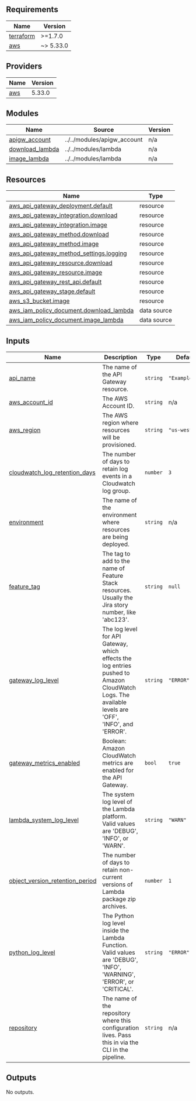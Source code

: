 <!-- BEGIN_TF_DOCS -->
## Requirements

| Name | Version |
|------|---------|
| <a name="requirement_terraform"></a> [terraform](#requirement\_terraform) | >=1.7.0 |
| <a name="requirement_aws"></a> [aws](#requirement\_aws) | ~> 5.33.0 |

## Providers

| Name | Version |
|------|---------|
| <a name="provider_aws"></a> [aws](#provider\_aws) | 5.33.0 |

## Modules

| Name | Source | Version |
|------|--------|---------|
| <a name="module_apigw_account"></a> [apigw\_account](#module\_apigw\_account) | ../../modules/apigw_account | n/a |
| <a name="module_download_lambda"></a> [download\_lambda](#module\_download\_lambda) | ../../modules/lambda | n/a |
| <a name="module_image_lambda"></a> [image\_lambda](#module\_image\_lambda) | ../../modules/lambda | n/a |

## Resources

| Name | Type |
|------|------|
| [aws_api_gateway_deployment.default](https://registry.terraform.io/providers/hashicorp/aws/latest/docs/resources/api_gateway_deployment) | resource |
| [aws_api_gateway_integration.download](https://registry.terraform.io/providers/hashicorp/aws/latest/docs/resources/api_gateway_integration) | resource |
| [aws_api_gateway_integration.image](https://registry.terraform.io/providers/hashicorp/aws/latest/docs/resources/api_gateway_integration) | resource |
| [aws_api_gateway_method.download](https://registry.terraform.io/providers/hashicorp/aws/latest/docs/resources/api_gateway_method) | resource |
| [aws_api_gateway_method.image](https://registry.terraform.io/providers/hashicorp/aws/latest/docs/resources/api_gateway_method) | resource |
| [aws_api_gateway_method_settings.logging](https://registry.terraform.io/providers/hashicorp/aws/latest/docs/resources/api_gateway_method_settings) | resource |
| [aws_api_gateway_resource.download](https://registry.terraform.io/providers/hashicorp/aws/latest/docs/resources/api_gateway_resource) | resource |
| [aws_api_gateway_resource.image](https://registry.terraform.io/providers/hashicorp/aws/latest/docs/resources/api_gateway_resource) | resource |
| [aws_api_gateway_rest_api.default](https://registry.terraform.io/providers/hashicorp/aws/latest/docs/resources/api_gateway_rest_api) | resource |
| [aws_api_gateway_stage.default](https://registry.terraform.io/providers/hashicorp/aws/latest/docs/resources/api_gateway_stage) | resource |
| [aws_s3_bucket.image](https://registry.terraform.io/providers/hashicorp/aws/latest/docs/resources/s3_bucket) | resource |
| [aws_iam_policy_document.download_lambda](https://registry.terraform.io/providers/hashicorp/aws/latest/docs/data-sources/iam_policy_document) | data source |
| [aws_iam_policy_document.image_lambda](https://registry.terraform.io/providers/hashicorp/aws/latest/docs/data-sources/iam_policy_document) | data source |

## Inputs

| Name | Description | Type | Default | Required |
|------|-------------|------|---------|:--------:|
| <a name="input_api_name"></a> [api\_name](#input\_api\_name) | The name of the API Gateway resource. | `string` | `"ExampleAPI"` | no |
| <a name="input_aws_account_id"></a> [aws\_account\_id](#input\_aws\_account\_id) | The AWS Account ID. | `string` | n/a | yes |
| <a name="input_aws_region"></a> [aws\_region](#input\_aws\_region) | The AWS region where resources will be provisioned. | `string` | `"us-west-2"` | no |
| <a name="input_cloudwatch_log_retention_days"></a> [cloudwatch\_log\_retention\_days](#input\_cloudwatch\_log\_retention\_days) | The number of days to retain log events in a Cloudwatch log group. | `number` | `3` | no |
| <a name="input_environment"></a> [environment](#input\_environment) | The name of the environment where resources are being deployed. | `string` | n/a | yes |
| <a name="input_feature_tag"></a> [feature\_tag](#input\_feature\_tag) | The tag to add to the name of Feature Stack resources. Usually the Jira story number, like 'abc123'. | `string` | `null` | no |
| <a name="input_gateway_log_level"></a> [gateway\_log\_level](#input\_gateway\_log\_level) | The log level for API Gateway, which effects the log entries pushed to Amazon CloudWatch Logs. The available levels are 'OFF', 'INFO', and 'ERROR'. | `string` | `"ERROR"` | no |
| <a name="input_gateway_metrics_enabled"></a> [gateway\_metrics\_enabled](#input\_gateway\_metrics\_enabled) | Boolean: Amazon CloudWatch metrics are enabled for the API Gateway. | `bool` | `true` | no |
| <a name="input_lambda_system_log_level"></a> [lambda\_system\_log\_level](#input\_lambda\_system\_log\_level) | The system log level of the Lambda platform. Valid values are 'DEBUG', 'INFO', or 'WARN'. | `string` | `"WARN"` | no |
| <a name="input_object_version_retention_period"></a> [object\_version\_retention\_period](#input\_object\_version\_retention\_period) | The number of days to retain non-current versions of Lambda package zip archives. | `number` | `1` | no |
| <a name="input_python_log_level"></a> [python\_log\_level](#input\_python\_log\_level) | The Python log level inside the Lambda Function. Valid values are 'DEBUG', 'INFO', 'WARNING', 'ERROR', or 'CRITICAL'. | `string` | `"ERROR"` | no |
| <a name="input_repository"></a> [repository](#input\_repository) | The name of the repository where this configuration lives. Pass this in via the CLI in the pipeline. | `string` | n/a | yes |

## Outputs

No outputs.
<!-- END_TF_DOCS -->